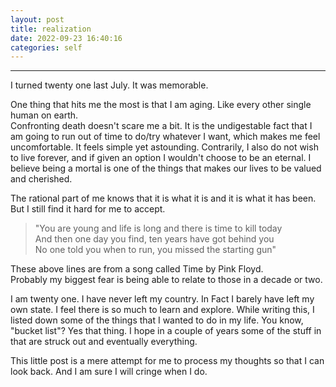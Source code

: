 ```yaml
---
layout: post
title: realization
date: 2022-09-23 16:40:16
categories: self
---
```


---

I turned twenty one last July. It was memorable.

One thing that hits me the most is that I am aging. Like every other single human on earth.  
Confronting death doesn't scare me a bit. It is the undigestable fact that I am going to run out of time to do/try whatever I want, which makes me feel uncomfortable. It feels simple yet astounding.
Contrarily, I also do not wish to live forever, and if given an option I wouldn't choose to be an eternal. I believe being a mortal is one of the things that makes our lives to be valued and cherished.


The rational part of me knows that it is what it is and it is what it has been. But I still find it hard for me to accept.


>"You are young and life is long and there is time to kill today  
>And then one day you find, ten years have got behind you  
>No one told you when to run, you missed the starting gun"


These above lines are from a song called Time by Pink Floyd.  
Probably my biggest fear is being able to relate to those in a decade or two.

I am twenty one. I have never left my country. In Fact I barely have left my own state. I feel there is so much to learn and explore.
While writing this, I listed down some of the things that I wanted to do in my life. You know, "bucket list"? Yes that thing.
I hope in a couple of years some of the stuff in that are struck out and eventually everything.

This little post is a mere attempt for me to process my thoughts so that I can look back. And I am sure I will cringe when I do.